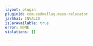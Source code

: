 ```yaml
---
layout: plugin
pluginId: com.sedmelluq.mass-relocator
jarSha1: INVALID
isJarAvailable: true
error: NONE
violations: []

---
```

